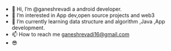 - 👋 Hi, I’m @ganeshrevadi a android developer.
- 👀 I’m interested in App dev,open source projects and web3
- 🌱 I’m currently learning data structure and algorithm ,Java ,App  development. 
- 📫 How to reach me ganeshrevadi16@gmail.com
- 😎  

<!---
ganeshrevadi/ganeshrevadi is a ✨ special ✨ repository because its `README.md` (this file) appears on your GitHub profile.
You can click the Preview link to take a look at your changes.
--->
